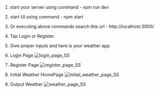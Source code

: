 1) start your server using command - npm run dev
2) start UI using command - npm start

3) Or executing above commands search this url - http://localhost:3000/
4) Tap Login or Register.
5) Give proper inputs and here is your weather app.

6) Login Page
 ![login_page_SS](https://github.com/abhijeet3d2y/weather_app_v1/assets/99316512/ee916106-1763-42ea-91fb-e144bc73f90d)
7) Register Page
![register_page_SS](https://github.com/abhijeet3d2y/weather_app_v1/assets/99316512/782c43d3-e8f9-47c5-a519-dea5e4ecb347)
8) Initial Weather HomePage
![initial_weather_page_SS](https://github.com/abhijeet3d2y/weather_app_v1/assets/99316512/09b81a18-1f0f-410b-89a8-5cee9184c00b)
9) Output Weather
![weather_page_SS](https://github.com/abhijeet3d2y/weather_app_v1/assets/99316512/82e58b6b-a631-4039-9df1-9ca0b2341b11)
